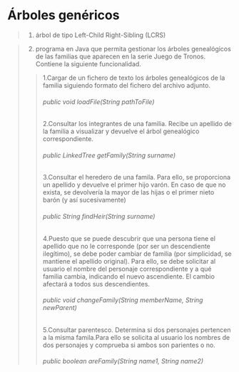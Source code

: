 # Árboles genéricos
> 1. árbol de tipo Left-Child Right-Sibling (LCRS)

> 2. programa en Java que permita gestionar los árboles genealógicos de las familias que aparecen en la serie Juego de Tronos.
>Contiene la siguiente funcionalidad.
>
>>1.Cargar de un fichero de texto los árboles genealógicos de la familia siguiendo formato del fichero del archivo adjunto.
>>   ###### public void loadFile(String pathToFile)
>>
>> 2.Consultar los integrantes de una familia. Recibe un apellido de la familia a
>> visualizar y devuelve el árbol genealógico correspondiente.
>>    ###### public LinkedTree<FamilyMember> getFamily(String surname)
>> 3.Consultar el heredero de una famila. Para ello, se proporciona un apellido y
devuelve el primer hijo varón. En caso de que no exista, se devolvería la mayor de
las hijas o el primer nieto barón (y así sucesivamente)
>> ###### public String findHeir(String surname)
>>
>>4.Puesto que se puede descubrir que una persona tiene el apellido que no le
corresponde (por ser un descendiente ilegítimo), se debe poder cambiar de
familia (por simplicidad, se mantiene el apellido original). Para ello, se debe solicitar al usuario el nombre del personaje correspondiente y a qué familia cambia, indicando el nuevo ascendiente. El cambio afectará a todos sus descendientes.
>> ###### public void changeFamily(String memberName, String newParent)
>>
>>5.Consultar parentesco. Determina si dos personajes pertencen a la misma famila.Para ello se solicita al usuario los nombres de dos personajes y comprueba si ambos son parientes o no.
>> ###### public boolean areFamily(String name1, String name2)
>>

